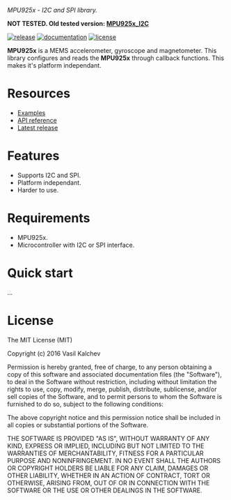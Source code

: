 *MPU925x - I2C and SPI library.*

**NOT TESTED. Old tested version: [MPU925x_I2C][oldLib]**

[![release](https://img.shields.io/badge/release-0.1.0-yellow.svg)](https://github.com/VaSe7u/MPU925x/releases)
[![documentation](https://img.shields.io/badge/docs-doxygen-green.svg)](https://VaSe7u.github.io/MPU925x/doc/Doxygen/html/index.html)
[![license](https://img.shields.io/github/license/mashape/apistatus.svg?maxAge=2592000)](https://opensource.org/licenses/mit-license.php)


**MPU925x** is a MEMS accelerometer, gyroscope and magnetometer.
This library configures and reads the **MPU925x** through callback functions. This makes it's platform independant.


Resources
=========
 - [Examples][examples]
 - [API reference][doxygen classes]
 - [Latest release][latest release]


Features
========
 - Supports I2C and SPI.
 - Platform independant.
 - Harder to use.


Requirements
============
 - MPU925x.
 - Microcontroller with I2C or SPI interface.


Quick start
===========
...

License
=======
The MIT License (MIT)

Copyright (c) 2016 Vasil Kalchev

Permission is hereby granted, free of charge, to any person obtaining a copy
of this software and associated documentation files (the "Software"), to deal
in the Software without restriction, including without limitation the rights
to use, copy, modify, merge, publish, distribute, sublicense, and/or sell
copies of the Software, and to permit persons to whom the Software is
furnished to do so, subject to the following conditions:

The above copyright notice and this permission notice shall be included in all
copies or substantial portions of the Software.

THE SOFTWARE IS PROVIDED "AS IS", WITHOUT WARRANTY OF ANY KIND, EXPRESS OR
IMPLIED, INCLUDING BUT NOT LIMITED TO THE WARRANTIES OF MERCHANTABILITY,
FITNESS FOR A PARTICULAR PURPOSE AND NONINFRINGEMENT. IN NO EVENT SHALL THE
AUTHORS OR COPYRIGHT HOLDERS BE LIABLE FOR ANY CLAIM, DAMAGES OR OTHER
LIABILITY, WHETHER IN AN ACTION OF CONTRACT, TORT OR OTHERWISE, ARISING FROM,
OUT OF OR IN CONNECTION WITH THE SOFTWARE OR THE USE OR OTHER DEALINGS IN THE
SOFTWARE.

[doxygen classes]: https://VaSe7u.github.io/MPU925x/doc/Doxygen/html/annotated.html
[examples]: https://github.com/VaSe7u/MPU925x/tree/master/examples
[latest release]: https://github.com/VaSe7u/MPU925x/releases/latest
[oldLib]: https://github.com/VaSe7u/MPU925x_I2C
